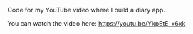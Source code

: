 Code for my YouTube video where I build a diary app.

You can watch the video here: https://youtu.be/YkpEtE_x6xk

